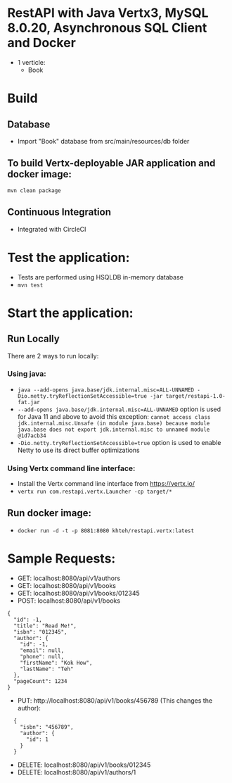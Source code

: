 # RestAPI with Java Vertx3, MySQL 8.0.20, Asynchronous SQL Client and Docker
* 1 verticle:
  - Book

# Build

## Database
* Import "Book" database from src/main/resources/db folder

## To build Vertx-deployable JAR application and docker image:
```mvn clean package```

## Continuous Integration
* Integrated with CircleCI

# Test the application:
* Tests are performed using HSQLDB in-memory database
* `mvn test`

# Start the application:
## Run Locally
There are 2 ways to run locally:
### Using java:
* `java --add-opens java.base/jdk.internal.misc=ALL-UNNAMED -Dio.netty.tryReflectionSetAccessible=true -jar target/restapi-1.0-fat.jar`
* `--add-opens java.base/jdk.internal.misc=ALL-UNNAMED` option is used for Java 11 and above to avoid this exception: `cannot access class jdk.internal.misc.Unsafe (in module java.base) because module java.base does not export jdk.internal.misc to unnamed module @1d7acb34`
* `-Dio.netty.tryReflectionSetAccessible=true` option is used to enable Netty to use its direct buffer optimizations
### Using Vertx command line interface:
* Install the Vertx command line interface from https://vertx.io/
* `vertx run com.restapi.vertx.Launcher -cp target/*`

## Run docker image:
* `docker run -d -t -p 8081:8080 khteh/restapi.vertx:latest`

# Sample Requests:
* GET: localhost:8080/api/v1/authors
* GET: localhost:8080/api/v1/books
* GET: localhost:8080/api/v1/books/012345
* POST: localhost:8080/api/v1/books
```
{
  "id": -1,
  "title": "Read Me!",
  "isbn": "012345",
  "author": {
    "id": -1,
    "email": null,
    "phone": null,
    "firstName": "Kok How",
    "lastName": "Teh"
  },
  "pageCount": 1234
}
```
* PUT: http://localhost:8080/api/v1/books/456789 (This changes the author):
```
  {
    "isbn": "456789",
    "author": {
      "id": 1
    }
  }
```
* DELETE: localhost:8080/api/v1/books/012345
* DELETE: localhost:8080/api/v1/authors/1
